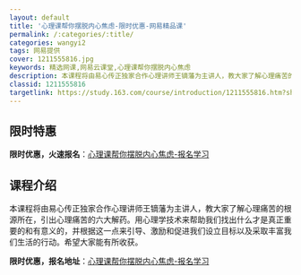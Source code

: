 ```yaml
---
layout: default
title: '心理课帮你摆脱内心焦虑-限时优惠-网易精品课'
permalink: /:categories/:title/
categories: wangyi2
tags: 网易提供
cover: 1211555816.jpg
keywords: 精选网课,网易云课堂,心理课帮你摆脱内心焦虑
description: 本课程将由易心传正独家合作心理讲师王镝藩为主讲人，教大家了解心理痛苦的根源所在，引出心理痛苦的六大解药。用心理学技术来帮
classid: 1211555816
targetlink: https://study.163.com/course/introduction/1211555816.htm?share=1&shareId=1025206652&utm_campaign=share&utm_medium=iphoneShare&utm_source=&utm_u=1025206652
---
```


## 限时特惠

**限时优惠，火速报名**：[心理课帮你摆脱内心焦虑-报名学习](https://study.163.com/course/introduction/1211555816.htm?share=1&shareId=1025206652&utm_campaign=share&utm_medium=iphoneShare&utm_source=&utm_u=1025206652)

## 课程介绍

本课程将由易心传正独家合作心理讲师王镝藩为主讲人，教大家了解心理痛苦的根源所在，引出心理痛苦的六大解药。用心理学技术来帮助我们找出什么才是真正重要的和有意义的，并根据这一点来引导、激励和促进我们设立目标以及采取丰富我们生活的行动。希望大家能有所收获。

**限时优惠，报名地址**：[心理课帮你摆脱内心焦虑-报名学习](https://study.163.com/course/introduction/1211555816.htm?share=1&shareId=1025206652&utm_campaign=share&utm_medium=iphoneShare&utm_source=&utm_u=1025206652)

